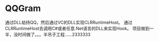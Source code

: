 # QQGram
通过DLL劫持QQ，然后通过VC的DLL实现CLRRuntimeHost。
通过CLRRuntimeHost去调用C#或者任意.Net语言的DLL来实现Hook。
项目做到一半，没时间做了。。。半吊子工程……2333333

